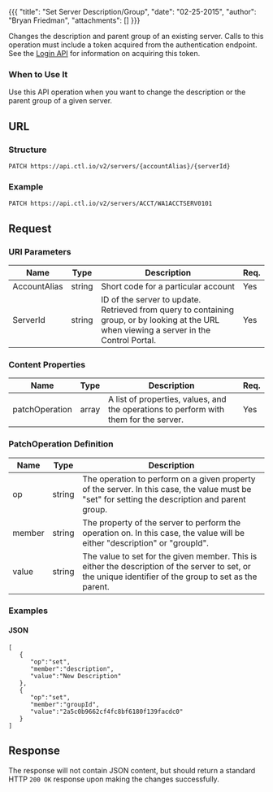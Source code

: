 {{{
  "title": "Set Server Description/Group",
  "date": "02-25-2015",
  "author": "Bryan Friedman",
  "attachments": []
}}}

Changes the description and parent group of an existing server. Calls to this operation must include a token acquired from the authentication endpoint. See the [Login API](../Authentication/login.md) for information on acquiring this token.

### When to Use It

Use this API operation when you want to change the description or the parent group of a given server.

## URL

### Structure

    PATCH https://api.ctl.io/v2/servers/{accountAlias}/{serverId}

### Example

    PATCH https://api.ctl.io/v2/servers/ACCT/WA1ACCTSERV0101

## Request

### URI Parameters

| Name | Type | Description | Req. |
| --- | --- | --- | --- |
| AccountAlias | string | Short code for a particular account | Yes |
| ServerId | string | ID of the server to update. Retrieved from query to containing group, or by looking at the URL when viewing a server in the Control Portal. | Yes |


### Content Properties

| Name | Type | Description | Req. |
| --- | --- | --- | --- |
| patchOperation | array | A list of properties, values, and the operations to perform with them for the server. | Yes |

### PatchOperation Definition

| Name | Type | Description |
| --- | --- | --- |
| op | string | The operation to perform on a given property of the server. In this case, the value must be "set" for setting the description and parent group. |
| member | string | The property of the server to perform the operation on. In this case, the value will be either "description" or "groupId". |
| value | string | The value to set for the given member. This is either the description of the server to set, or the unique identifier of the group to set as the parent. |


### Examples

#### JSON

    [
       {
          "op":"set",
          "member":"description",
          "value":"New Description"
       },
       {
          "op":"set",
          "member":"groupId",
          "value":"2a5c0b9662cf4fc8bf6180f139facdc0"
       }
    ]

## Response

The response will not contain JSON content, but should return a standard HTTP `200 OK` response upon making the changes successfully.
